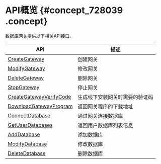 # API概览 {#concept_728039 .concept}

数据库网关提供以下相关API接口。

|API|描述|
|---|--|
|[CreateGateway](cn.zh-CN/API参考/API参考/网关管理/CreateGateway.md#)|创建网关|
|[ModifyGateway](cn.zh-CN/API参考/API参考/网关管理/ModifyGateway.md#)|修改网关|
|[DeleteGateway](cn.zh-CN/API参考/API参考/网关管理/DeleteGateway.md#)|删除网关|
|[StopGateway](cn.zh-CN/API参考/API参考/网关管理/StopGateway.md#)|停止网关|
|[CreateGatewayVerifyCode](cn.zh-CN/API参考/API参考/网关管理/CreateGatewayVerifyCode.md#)|生成线下安装网关时需要的验证码|
|[DownloadGatewayProgram](cn.zh-CN/API参考/API参考/网关管理/DownloadGatewayProgram.md#)|返回网关程序的下载地址|
|[ConnectDatabase](cn.zh-CN/API参考/API参考/网关管理/ConnectDatabase.md#)|通过网关连接数据库|
|[GetUserDatabases](cn.zh-CN/API参考/API参考/网关管理/GetUserDatabases.md#)|返回用户数据库列表信息|
|[AddDatabase](cn.zh-CN/API参考/API参考/网关管理/AddDatabase.md#)|添加数据库|
|[ModifyDatabase](cn.zh-CN/API参考/API参考/网关管理/ModifyDatabase.md#)|修改数据库|
|[DeleteDatabase](cn.zh-CN/API参考/API参考/网关管理/DeleteDatabase.md#)|删除数据库|

